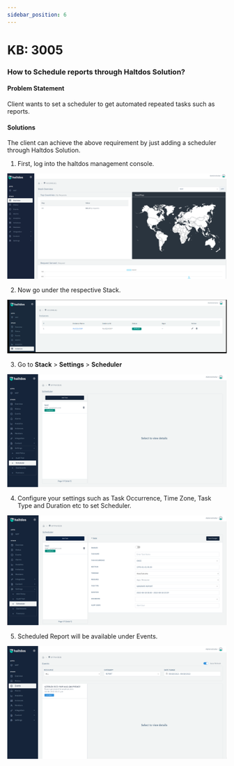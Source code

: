 ```yaml
---
sidebar_position: 6
---
```


# KB: 3005

### How to Schedule reports through Haltdos Solution?

#### Problem Statement

Client wants to set a scheduler to get automated repeated tasks such as reports. 

#### Solutions

The client can achieve the above requirement by just adding a scheduler through Haltdos Solution.

1. First, log into the haltdos management console.

![report](/img/platform/v6/kb/repo1.png)

2. Now go under the respective Stack.

![report](/img/platform/v6/kb/repo2.png)

3. Go to **Stack** > **Settings** > **Scheduler**

![report](/img/platform/v6/kb/repo3.png)

4. Configure your settings such as Task Occurrence, Time Zone, Task Type and Duration etc to set Scheduler.

![report](/img/platform/v6/kb/repo4.png)

5. Scheduled Report will be available under Events. 

![report](/img/platform/v6/kb/repo5.png)